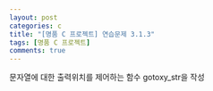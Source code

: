 ```yaml
---
layout: post
categories: c
title: "[명품 C 프로젝트] 연습문제 3.1.3"
tags: [명품 C 프로젝트]
comments: true
---
```


문자열에 대한 출력위치를 제어하는 함수 gotoxy_str을 작성

<script src="https://gist.github.com/junbly/b01a92d1a61a621c5bbbc4cd6211567c.js"></script>
